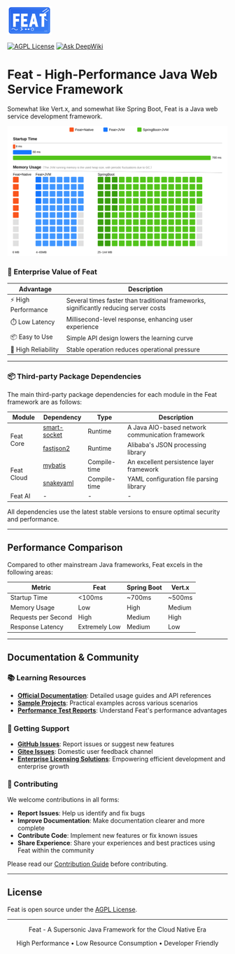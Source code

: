 <img src="feat_rect_logo.svg" width="20%" height="20%"/>


[![AGPL License](https://img.shields.io/badge/license-AGPL-blue.svg)](http://www.gnu.org/licenses/agpl-3.0)
[![Ask DeepWiki](https://deepwiki.com/badge.svg)](https://deepwiki.com/smartboot/feat)

# Feat - High-Performance Java Web Service Framework

Somewhat like Vert.x, and somewhat like Spring Boot, Feat is a Java web service development framework.

![](./pages/src/assets/performance.svg)

### 🚀 Enterprise Value of Feat

| Advantage | Description |
|-----------|-------------|
| ⚡ High Performance | Several times faster than traditional frameworks, significantly reducing server costs |
| ⏱️ Low Latency | Millisecond-level response, enhancing user experience |
| 📦 Easy to Use | Simple API design lowers the learning curve |
| 🔐 High Reliability | Stable operation reduces operational pressure |

---

### 📦 Third-party Package Dependencies

The main third-party package dependencies for each module in the Feat framework are as follows:

<table>
<thead>
<tr>
<th>Module</th>
<th>Dependency</th>
<th>Type</th>
<th>Description</th>
</tr>
</thead>
<tbody>
<tr>
<td rowspan="2">Feat Core</td>
<td><a href="https://gitee.com/smartboot/smart-socket" target="_blank">smart-socket</a></td>
<td>Runtime</td>
<td>A Java AIO-based network communication framework</td>
</tr>
<tr>
<td><a href="https://gitee.com/alibaba/fastjson2" target="_blank">fastjson2</a></td>
<td>Runtime</td>
<td>Alibaba's JSON processing library</td>
</tr>
<tr>
<td rowspan="2">Feat Cloud</td>
<td><a href="https://github.com/mybatis/mybatis-3" target="_blank">mybatis</a></td>
<td>Compile-time</td>
<td>An excellent persistence layer framework</td>
</tr>
<tr>
<td><a href="https://github.com/snakeyaml/snakeyaml" target="_blank">snakeyaml</a></td>
<td>Compile-time</td>
<td>YAML configuration file parsing library</td>
</tr>
<tr>
<td rowspan="2">Feat AI</td>
<td>-</td>
<td>-</td>
<td>-</td>
</tr>
</tbody>
</table>

All dependencies use the latest stable versions to ensure optimal security and performance.

---

## Performance Comparison

Compared to other mainstream Java frameworks, Feat excels in the following areas:

| Metric | Feat | Spring Boot | Vert.x |
|--------|------|-------------|--------|
| Startup Time | <100ms | ~700ms      | ~500ms |
| Memory Usage | Low | High        | Medium |
| Requests per Second | High | Medium      | High |
| Response Latency | Extremely Low | Medium      | Low |


---

## Documentation & Community

### 📚 Learning Resources

- **[Official Documentation](https://smartboot.tech/feat)**: Detailed usage guides and API references
- **[Sample Projects](https://gitee.com/smartboot/feat/tree/master/feat-test)**: Practical examples across various scenarios
- **[Performance Test Reports](https://smartboot.tech/feat/appendix/benchmark/)**: Understand Feat's performance advantages

### 💬 Getting Support

- **[GitHub Issues](https://github.com/smartboot/feat/issues)**: Report issues or suggest new features
- **[Gitee Issues](https://gitee.com/smartboot/feat/issues)**: Domestic user feedback channel
- **[Enterprise Licensing Solutions](https://smartboot.tech/feat/auth/)**: Empowering efficient development and enterprise growth

### 🤝 Contributing

We welcome contributions in all forms:

- **Report Issues**: Help us identify and fix bugs
- **Improve Documentation**: Make documentation clearer and more complete
- **Contribute Code**: Implement new features or fix known issues
- **Share Experience**: Share your experiences and best practices using Feat within the community

Please read our [Contribution Guide](CONTRIBUTING.md) before contributing.

---

## License

Feat is open source under the [AGPL License](LICENSE).

---

<p align="center">Feat - A Supersonic Java Framework for the Cloud Native Era</p>
<p align="center">High Performance • Low Resource Consumption • Developer Friendly</p>